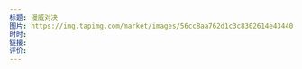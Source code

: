 ```yaml
---
标题: 漫威对决
图片: https://img.tapimg.com/market/images/56cc8aa762d1c3c8302614e4344063c7.png/appicon
时时: 
链接: 
评价:
---
```


